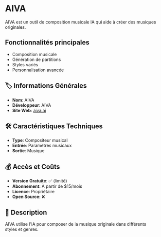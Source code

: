 # AIVA

AIVA est un outil de composition musicale IA qui aide à créer des musiques originales.

## Fonctionnalités principales

- Composition musicale
- Génération de partitions
- Styles variés
- Personnalisation avancée

## 🏷️ Informations Générales
- **Nom**: AIVA
- **Développeur**: AIVA
- **Site Web**: [aiva.ai](https://aiva.ai)

## 🛠️ Caractéristiques Techniques
- **Type**: Compositeur musical
- **Entrée**: Paramètres musicaux
- **Sortie**: Musique

## 💰 Accès et Coûts
- **Version Gratuite**: ✅ (limité)
- **Abonnement**: À partir de $15/mois
- **Licence**: Propriétaire
- **Open Source**: ❌

## 📝 Description
AIVA utilise l'IA pour composer de la musique originale dans différents styles et genres. 